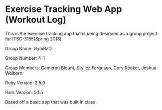 # Exercise Tracking Web App (Workout Log)

This is the exercise tracking app that is being designed as a group project for ITSC-3155(Spring 2018).

Group Name: GymRatz

Group Number: 4-1

Group Members: Cameron Blount, Styllez Ferguson, Cory Rooker, Joshua Welborn

Ruby Version: 2.5.0

Rails Version: 5.1.5

Based off a basic app that was built in class. 
